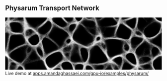 ## Physarum Transport Network

![Physarum Transport Network](./main.png)  
Live demo at [apps.amandaghassaei.com/gpu-io/examples/physarum/](https://apps.amandaghassaei.com/gpu-io/examples/physarum/)
